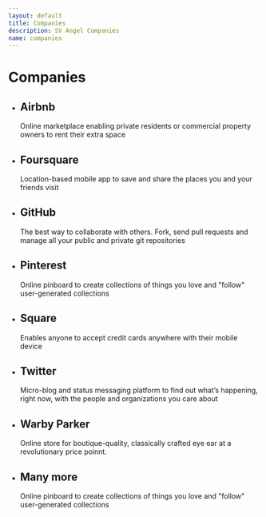 ```yaml
---
layout: default
title: Companies
description: SV Angel Companies
name: companies
---
```


# Companies

* ## Airbnb
  Online marketplace enabling private residents or commercial property owners to rent their extra space

* ## Foursquare
  Location-based mobile app to save and share the places you and your friends visit

* ## GitHub
  The best way to collaborate with others. Fork, send pull requests and manage all your public and private git repositories

* ## Pinterest
  Online pinboard to create collections of things you love and "follow" user-generated collections

* ## Square
  Enables anyone to accept credit cards anywhere with their mobile device

* ## Twitter
  Micro-blog and status messaging platform to find out what’s happening, right now, with the people and organizations you care about

* ## Warby Parker
  Online store for boutique-quality, classically crafted eye ear at a revolutionary price poinnt.

* ## Many more
  Online pinboard to create collections of things you love and "follow" user-generated collections

